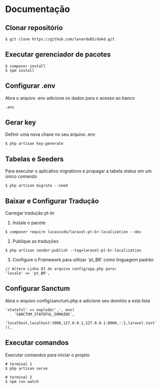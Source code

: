 # Documentação

## Clonar repositório

```shell
$ git clone https://github.com/lenardo05/dokd.git
```

## Executar gerenciador de pacotes

```shell
$ composer install
$ npm install
```

## Configurar .env

Abra o arquivo .env adicione os dados para o acesso ao banco

```shell
.env
```

## Gerar key

Definir uma nova chave no seu arquivo .env

```shell
$ php artisan key:generate
```

## Tabelas e Seeders

Para executar o aplicativo migrations e propagar a tabela status em um único comando

```shell
$ php artisan migrate --seed
```

## Baixar e Configurar Tradução

Carregar tradução pt-br

1. Instale o pacote

```shell
$ composer require lucascudo/laravel-pt-br-localization --dev
```

2. Publique as traduções

```shell
$ php artisan vendor:publish --tag=laravel-pt-br-localization
```

3. Configure o Framework para utilizar 'pt_BR' como linguagem padrão

```
// Altere Linha 83 do arquivo config/app.php para:
'locale' => 'pt_BR',
```

## Configurar Sanctum

Abra o arquivo config/sanctum.php e adicione seu domínio a esta lista

```shell
'stateful' => explode(',', env(
    'SANCTUM_STATEFUL_DOMAINS',
    'localhost,localhost:3000,127.0.0.1,127.0.0.1:8000,::1,laravel.test'
)),
```

## Executar comandos

Executar comandos para iniciar o projeto

```shell
# terminal 1
$ php artisan serve

# terminal 2
$ npm run watch
```
